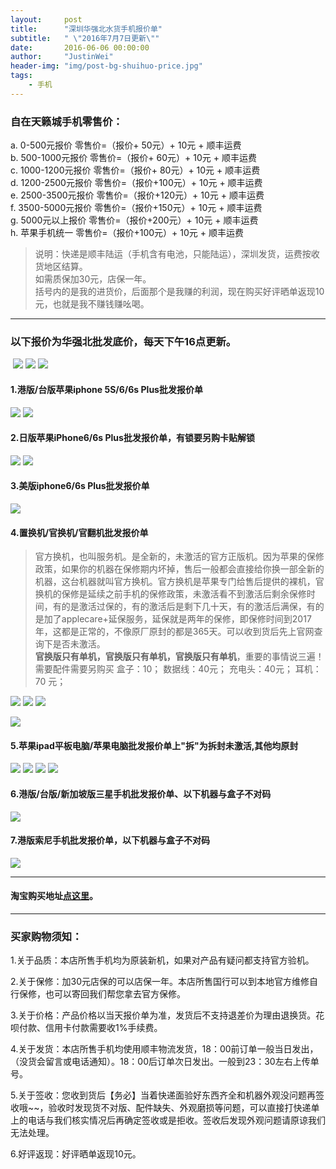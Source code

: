 ```yaml
---
layout:     post
title:      "深圳华强北水货手机报价单"
subtitle:   " \"2016年7月7日更新\""
date:       2016-06-06 00:00:00
author:     "JustinWei"
header-img: "img/post-bg-shuihuo-price.jpg"
tags:
    - 手机
---
```


### 自在天籁城手机零售价：
a. 0-500元报价		零售价=（报价+  50元）+ 10元 + 顺丰运费  
b. 500-1000元报价	零售价=（报价+  60元）+ 10元 + 顺丰运费  
c. 1000-1200元报价	零售价=（报价+  80元）+ 10元 + 顺丰运费  
d. 1200-2500元报价	零售价=（报价+100元）+ 10元 + 顺丰运费  
e. 2500-3500元报价	零售价=（报价+120元）+ 10元 + 顺丰运费  
f. 3500-5000元报价	零售价=（报价+150元）+ 10元 + 顺丰运费  
g. 5000元以上报价	零售价=（报价+200元）+ 10元 + 顺丰运费  
h. 苹果手机统一		零售价=（报价+100元）+ 10元 + 顺丰运费  

> 说明：快递是顺丰陆运（手机含有电池，只能陆运），深圳发货，运费按收货地区结算。  
> 如需质保加30元，店保一年。  
> 括号内的是我的进货价，后面那个是我赚的利润，现在购买好评晒单返现10元，也就是我不赚钱赚吆喝。


--------


### 以下报价为华强北批发底价，每天下午16点更新。
﻿
![](/img/in-post/post-bg-shuihuo-price/recommend-1.png)
![](/img/in-post/post-bg-shuihuo-price/recommend-2.png)
![](/img/in-post/post-bg-shuihuo-price/recommend-3.png)﻿

#### 1.港版/台版苹果iphone 5S/6/6s Plus批发报价单
![](/img/in-post/post-bg-shuihuo-price/1-1.hk-iphone.png)
![](/img/in-post/post-bg-shuihuo-price/1-2.hk-i-watch.png)

#### 2.日版苹果iPhone6/6s Plus批发报价单，有锁要另购卡贴解锁
![](/img/in-post/post-bg-shuihuo-price/2-1.jp-iPhone.png)
![](/img/in-post/post-bg-shuihuo-price/2-2.jp-iPhone-unlockcost.png)

#### 3.美版iphone6/6s Plus批发报价单
![](/img/in-post/post-bg-shuihuo-price/3.us-iPhone.png)

#### 4.置换机/官换机/官翻机批发报价单
> 官方换机，也叫服务机。是全新的，未激活的官方正版机。因为苹果的保修政策，如果你的机器在保修期内坏掉，售后一般都会直接给你换一部全新的机器，这台机器就叫官方换机。官方换机是苹果专门给售后提供的裸机，官换机的保修是延续之前手机的保修政策，未激活看不到激活后剩余保修时间，有的是激活过保的，有的激活后是剩下几十天，有的激活后满保，有的是加了applecare+延保服务，延保就是两年的保修，即保修时间到2017年，这都是正常的，不像原厂原封的都是365天。可以收到货后先上官网查询下是否未激活。  
> **官换版只有单机，官换版只有单机，官换版只有单机**，重要的事情说三遍！  
> 需要配件需要另购买 盒子：10； 数据线：40元；  充电头：40元； 耳机：70 元；

![](/img/in-post/post-bg-shuihuo-price/4-1.official_replacement-iPhone.png)
![](/img/in-post/post-bg-shuihuo-price/4-2.cn-official_replacement-iPhone.png)
![](/img/in-post/post-bg-shuihuo-price/4-3.official_turning_machine-iPhone.png)

![](/img/in-post/post-bg-shuihuo-price/network-iPhone.png)

#### 5.苹果ipad平板电脑/苹果电脑批发报价单上"拆"为拆封未激活,其他均原封
![](/img/in-post/post-bg-shuihuo-price/5-1.ipad-1.png)
![](/img/in-post/post-bg-shuihuo-price/5-2.ipad-2.png)
![](/img/in-post/post-bg-shuihuo-price/5-3.mac.png)
![](/img/in-post/post-bg-shuihuo-price/5-4.ipod.png)

#### 6.港版/台版/新加坡版三星手机批发报价单、以下机器与盒子不对码
![](/img/in-post/post-bg-shuihuo-price/6.samsung.png)

#### 7.港版索尼手机批发报价单，以下机器与盒子不对码
![](/img/in-post/post-bg-shuihuo-price/7.sony.png)


--------


#### 淘宝购买地址[点这里](https://item.taobao.com/item.htm?id=535369074749 "淘宝下单")。


--------


### 买家购物须知：

  1.关于品质：本店所售手机均为原装新机，如果对产品有疑问都支持官方验机。

  2.关于保修：加30元店保的可以店保一年。本店所售国行可以到本地官方维修自行保修，也可以寄回我们帮您拿去官方保修。

  3.关于价格：产品价格以当天报价单为准，发货后不支持退差价为理由退换货。花呗付款、信用卡付款需要收1%手续费。

  4.关于发货：本店所售手机均使用顺丰物流发货，18：00前订单一般当日发出，（没货会留言或电话通知）。18：00后订单次日发出。一般到23：30左右上传单号。

  5.关于签收：您收到货后【务必】当着快递面验好东西齐全和机器外观没问题再签收哦~~，验收时发现货不对版、配件缺失、外观磨损等问题，可以直接打快递单上的电话与我们核实情况后再确定签收或是拒收。签收后发现外观问题请原谅我们无法处理。

  6.好评返现：好评晒单返现10元。



